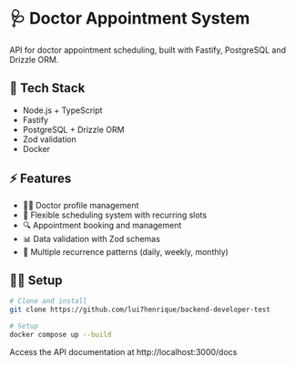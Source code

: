 # 🩺 Doctor Appointment System

API for doctor appointment scheduling, built with Fastify, PostgreSQL and Drizzle ORM.

## 🚀 Tech Stack

- Node.js + TypeScript
- Fastify
- PostgreSQL + Drizzle ORM
- Zod validation
- Docker

## ⚡ Features

- 👨‍⚕️ Doctor profile management
- 📅 Flexible scheduling system with recurring slots
- 🔍 Appointment booking and management
- 📊 Data validation with Zod schemas
- 🔄 Multiple recurrence patterns (daily, weekly, monthly)

## 🏃‍♂️ Setup

```bash
# Clone and install
git clone https://github.com/lui7henrique/backend-developer-test

# Setup
docker compose up --build 
```

Access the API documentation at http://localhost:3000/docs